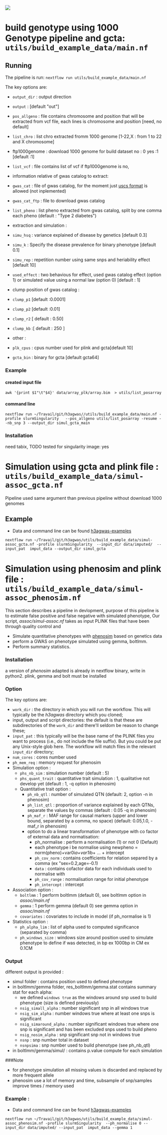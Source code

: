 <img src="../../../auxfiles/H3ABioNetlogo2.jpg"/>

#  build genotype using 1000 Genotype pipeline and gcta: `utils/build_example_data/main.nf`

## Running

The pipeline is run: `nextflow run utils/build_example_data/main.nf`

The key options are:
* `output_dir` : output direction
* `output` : [default "out"]
* `pos_allgeno` : file contains chromosome and position that will be extracted from vcf file, each lines is chromosome and position [need, no default]
* `list_chro`  : list chro extracted fromm 1000 genome [1-22,X : from  1 to 22 and X chromosome]
* ftp1000genome : download 1000 genome for build dataset no : 0 yes :1 [default :1]
* `list_vcf` : file contains list of vcf if ftp1000genome is no,

* information relative of gwas catalog to extract:
 * `gwas_cat` : file of gwas catalog, for the moment just [uscs format](http://hgdownload.soe.ucsc.edu/goldenPath/hg19/database/gwasCatalog.txt.gz) is allowed (not inplemented)
 * `gwas_cat_ftp` : file to download gwas catalog  
 * `list_pheno` : list pheno extracted from gwas catalog, split by one comma each pheno (default : "Type 2 diabetes")
* extraction and simulation :
 * `simu_hsq` : variance explained of disease by genetics [default 0.3]
 * `simu_k` :   Specify the disease prevalence for binary phenotype [default 0.1]
 * `simu_rep` : repetition number using same snps and heriability effect [default 10]
 * `used_effect` :  two behavious for effect, used gwas catalog effect (option 1) or simulated value using a normal law  (option 0) [default : 1]
 * clump position of gwas catalog :
  * `clump_p1` [default :0.0001]
  * `clump_p2` [default :0.01]
  * `clump_r2` [ default : 0.50]
  * `clump_kb` :[ default : 250 ]
* other : 
 * `plk_cpus` : cpus number used for plink and gcta[default 10]
 * `gcta_bin` : binary for gcta [default gcta64]


### Example
#### created input file 
```
awk '{print $1"\t"$4}' data/array_plk/array.bim  > utils/list_posarray
```
#### command line 

```
nextflow run ~/Travail/git/h3agwas//utils/build_example_data/main.nf -profile slurmSingularity   --pos_allgeno utils/list_posarray -resume --nb_snp 3 --output_dir simul_gcta_main
```


### Installation
need tabix, TODO
tested for singularity image: yes


#  Simulation using gcta and plink file : `utils/build_example_data/simul-assoc_gcta.nf`
Pipeline used same argument than previous pipeline without download 1000 genomes 


## Example 
* Data and command line can be found [h3agwas-examples](https://github.com/h3abionet/h3agwas-examples)

```
nextflow run ~/Travail/git/h3agwas/utils/build_example_data/simul-assoc_gcta.nf -profile slurmSingularity  --input_dir data/imputed/  --input_pat  imput_data --output_dir simul_gcta
```




#  Simulation using phenosim and plink file : `utils/build_example_data/simul-assoc_phenosim.nf`

This section describes a pipeline in devlopment, purpose of this pipeline is to estimate false positive and false negative with simulated phenotype, Our script, *assoc/simul-assoc.nf* takes as input PLINK files that have been through quality control and
  * Simulate quantitative phenotypes with [phenosim](https://www.ncbi.nlm.nih.gov/pubmed/21714868) based on genetics data
  * perform a GWAS on  phenotype simulated using gemma, boltlmm.
  * Perform summary statistics.

### Installation
a version of _phenosim_ adapted is already in nextflow binary, write in python2. plink, gemma and bolt must be installed

### Option

The key options are:
  * `work_dir` : the directory in which you will run the workflow. This will typically be the _h3agwas_ directory which you cloned;
  * input, output and script directories: the default is that these are subdirectories of the `work_dir` and there'll seldom be reason to change these;
  * `input_pat` : this typically will be the base name of the PLINK files you want to process (i.e., do not include the file suffix). But you could be put any Unix-style glob here. The workflow will match files in the relevant `input_dir` directory;
  * `num_cores` : cores number used
  * `ph_mem_req` : memory request for phenosim
  *  Simulation option :
     * `phs_nb_sim` : simulation number (default : 5)
     * `phs_quant_trait` :  quantitative trait simulation : 1, qualitative not develop yet (default : 1, -q option in phenosim)
     * Quantitative trait option :
        * `ph_nb_qtl` : number of simulated QTN (default: 2, option -n in phenosim)
        * `ph_list_qtl` : proportion of variance explained by each QTNs, separate the values by commas (default : 0.05 -q in phenosim)
        * `ph_maf_r` :  MAF range for causal markers (upper and lower bound, separated by a comma, no space) (default: 0.05,1.0, -maf_r in phenosim)
        * option to do a linear transformation of phenotype with co factor of external data and normatisation:
           * ph_normalise : perform a normalisation (1) or not 0 (Default)
           * each phenotype i be normalise using newpheno = norm(pheno)+var0i*a+var1i*b+ ... + intercept
           * `ph_cov_norm` : contains coefficients for relation separed by a comma (ex "sex=0.2,age=-0.1)
           * `data` : contains cofactor data for each individuals used to normalise with
           * `ph_cov_range` : normalisation range for initial phenotype
           * `ph_intercept` : intercept
  * Association option :
     * `boltlmm` : 1 perform boltlmm (default 0), see boltlmm option in _assoc/main.nf_
     * `gemma` : 1 perform gemma (default 0)  see gemma option in _assoc/main.nf_
     * `covariates` : covariates to include in model (if ph_normalise is 1)
  * Statistics option :
     * `ph_alpha_lim` : list of alpha used to computed significance (separated by comma)
     * `ph_windows_size` : windows size around position used to simulate phenotype to define if was detected, in bp ex 1000bp in CM ex 0.1CM

### Output 
different output is provided :
   * simul folder : contains position used to defined phenotype
   * in boltlmm/gemma folder,  res_boltlmm/gemma.stat  contains summary stat for each alpha:
      * we defined `windows true` as the windows around snp used to build phenotype (size is defined previously)
      * `nsig_simall_alpha` : number significant snp in all windows true
      * `nsig_sim_alpha` :   number windows true where at least one snps is significant
      * `nsig_simaround_alpha` : number significant windows true where one snp is significant and has been excluded snps used to build pheno
      * `nsig_nosim_alpha` : snp significant snp not in windows true
      * `nsnp` : snp number total  in dataset
      * `nsnpsima` : snp number used to build phenotype (see ph_nb_qtl)
   * in boltlmm/gemma/simul/ : contains p.value compute for each simulation

###Note 
  * for phenotype simulation all missing values is discarded and replaced by more frequent allele
  * phenosim use a lot of memory and time, subsample of snp/samples improve times / memory used
### Example :
* Data and command line can be found [h3agwas-examples](https://github.com/h3abionet/h3agwas-examples)
```
nextflow run ~/Travail/git/h3agwas/utils/build_example_data/simul-assoc_phenosim.nf -profile slurmSingularity  --ph_normalise 0 --input_dir data/imputed/ --input_pat  imput_data --gemma 1
```



